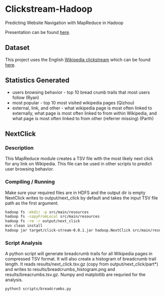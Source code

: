 # Clickstream-Hadoop

Predicting Website Navigation with MapReduce in Hadoop

Presentation can be found
[here](https://docs.google.com/presentation/d/1XSUvSYeoF0-qAdLf9mmImw0EtSuDcG2uYQrUlsExKPQ/edit?usp=sharing).

## Dataset

This project uses the English
[Wikipedia clickstream](https://meta.wikimedia.org/wiki/Research:Wikipedia_clickstream)
which can be found [here](https://dumps.wikimedia.org/other/clickstream).

## Statistics Generated

* users browsing behavior - top 10 bread crumb trails that most users follow
(Ryan)
* most popular - top 10 most visited wikipedia pages (Qizhou)
* external, link, and other - what wikipedia page is most often linked to
externally, what page is most often linked to from within Wikipedia, and what
page is most often linked to from other (referrer missing) (Parth)


## NextClick

### Description

This MapReduce module creates a TSV file with the most likely next click for
any link on Wikipedia. This file can be used in other scripts to predict user
browsing behavior.

### Compiling / Running
 
Make sure your required files are in HDFS and the output dir is empty
NextClick writes to output/next_click by default and takes the input TSV file
path as the first argument.
```bash
hadoop fs -mkdir -p src/main/resources
hadoop fs -copyFromLocal src/main/resources
hadoop fs -rm -r output/next_click
mvn clean install
hadoop jar target/click-stream-0.0.1.jar hadoop.NextClick src/main/resources/clickstream-enwiki-2018-10-abridged.tsv
```

### Script Analysis

A python script will generate breadcrumb trails for all Wikipedia pages in
compressed TSV format. It will also create a histogram of breadcrumb trail
length. It reads results/next_click.tsv.gz (copy from output/next_click/part*)
and writes to results/breadcrumbs_histogram.png and results/breacrumbs.tsv.gz.
Numpy and matplotlib are requried for the analysis.
```bash
python3 scripts/breadcrumbs.py
```
